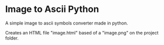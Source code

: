 # Image to Ascii Python
A simple image to ascii symbols converter made in python.

Creates an HTML file "image.html" based of a "image.png" on the project folder.
